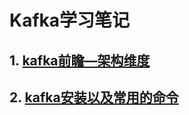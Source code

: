 # Kafka学习笔记

## 1. [kafka前瞻—架构维度](https://alongsocjr.github.io/tech-learning/chapter_6/notes/Kafka_Day1.html)

## 2. [kafka安装以及常用的命令](https://alongsocjr.github.io/tech-learning/chapter_6/notes/Kafka_Day2.html)

